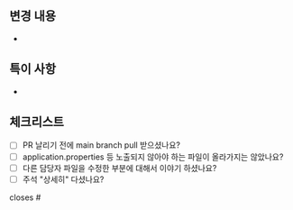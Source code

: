 ## 변경 내용 

- 

## 특이 사항

- 

## 체크리스트

- [ ] PR 날리기 전에 main branch pull 받으셨나요?
- [ ] application.properties 등 노출되지 않아야 하는 파일이 올라가지는 않았나요?
- [ ] 다른 담당자 파일을 수정한 부분에 대해서 이야기 하셨나요?
- [ ] 주석 "상세히" 다셨나요?

closes #
